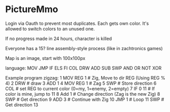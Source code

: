 # PictureMmo


Login via Oauth to prevent most duplicates.
Each gets own color.
It's allowed to switch colors to an unused one.

If no progress made in 24 hours, character is killed

Everyone has a 15? line assembly-style process (like in zachtronics games)

Map is an image, start with 100x100px 

language:
  MOV
  JMP
  IF
  ELS
  FI
  COL
  DRW
  ADD
  SUB
  SWP
  AND
  OR
  NOT
  XOR



Example program zigzag:
1   MOV REG 1       # Zig, Move to dir REG (Using REG % 4)
2   DRW             # draw
3   ADD 1
4   MOV REG 1       # Zag
5   SWP             # Store direction
6   COL             # set REG to current color (0=my, 1=enemy, 2=empty)
7   IF 0 11         # If color is mine, jump to 11 
8   Add 1           # Change direction (Zag is the new Zig)
8   SWP             # Get direction
9   ADD 3           # Continue with Zig
10  JMP 1           # Loop
11  SWP             # Get direction
13 